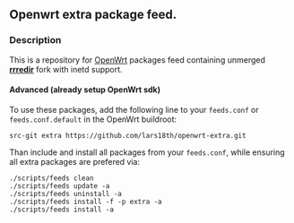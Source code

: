 ## Openwrt extra package feed.

### Description

This is a repository for [OpenWrt](https://openwrt.org/) packages feed containing unmerged [**rrredir**](https://github.com/lars18th/rrredir.git) fork with inetd support.

#### Advanced (already setup OpenWrt sdk)
To use these packages, add the following line to your ```feeds.conf``` or ```feeds.conf.default``` in the OpenWrt buildroot:

```src-git extra https://github.com/lars18th/openwrt-extra.git```

Than include and install all packages from your ```feeds.conf```, while ensuring all extra packages are prefered via:
```
./scripts/feeds clean
./scripts/feeds update -a
./scripts/feeds uninstall -a
./scripts/feeds install -f -p extra -a
./scripts/feeds install -a
```
